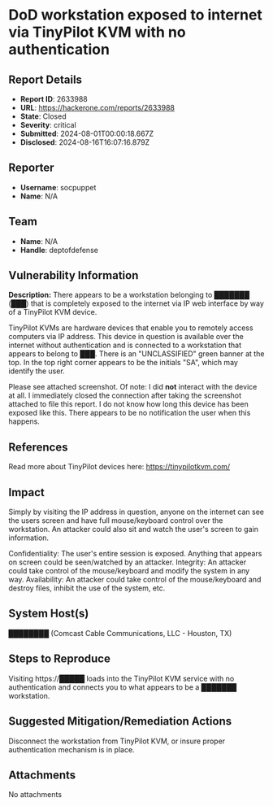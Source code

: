 # DoD workstation exposed to internet via TinyPilot KVM with no authentication

## Report Details
- **Report ID**: 2633988
- **URL**: https://hackerone.com/reports/2633988
- **State**: Closed
- **Severity**: critical
- **Submitted**: 2024-08-01T00:00:18.667Z
- **Disclosed**: 2024-08-16T16:07:16.879Z

## Reporter
- **Username**: socpuppet
- **Name**: N/A

## Team
- **Name**: N/A
- **Handle**: deptofdefense

## Vulnerability Information
**Description:**
There appears to be a workstation belonging to ███████ (███) that is completely exposed to the internet via IP web interface by way of a TinyPilot KVM device.

TinyPilot KVMs are hardware devices that enable you to remotely access computers via IP address. This device in question is available over the internet without authentication and is connected to a workstation that appears to belong to ███. There is an "UNCLASSIFIED" green banner at the top. In the top right corner appears to be the initials "SA", which may identify the user.

Please see attached screenshot. Of note: I did **not** interact with the device at all. I immediately closed the connection after taking the screenshot attached to file this report. I do not know how long this device has been exposed like this. There appears to be no notification the user when this happens.

## References
Read more about TinyPilot devices here: https://tinypilotkvm.com/

## Impact
Simply by visiting the IP address in question, anyone on the internet can see the users screen and have full mouse/keyboard control over the workstation. An attacker could also sit and watch the user's screen to gain information.

Confidentiality: The user's entire session is exposed. Anything that appears on screen could be seen/watched by an attacker.
Integrity: An attacker could take control of the mouse/keyboard and modify the system in any way.
Availability: An attacker could take control of the mouse/keyboard and destroy files, inhibit the use of the system, etc.

## System Host(s)
████████ (Comcast Cable Communications, LLC - Houston, TX)

## Steps to Reproduce
Visiting https://█████ loads into the TinyPilot KVM service with no authentication and connects you to what appears to be a ███████ workstation.

## Suggested Mitigation/Remediation Actions
Disconnect the workstation from TinyPilot KVM, or insure proper authentication mechanism is in place.



## Attachments
No attachments
